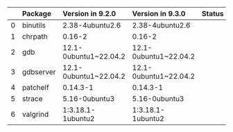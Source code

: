 <!-- markdown-link-check-disable -->

|    | Package   | Version in 9.2.0      | Version in 9.3.0      | Status   |
|---:|:----------|:----------------------|:----------------------|:---------|
|  0 | binutils  | 2.38-4ubuntu2.6       | 2.38-4ubuntu2.6       |          |
|  1 | chrpath   | 0.16-2                | 0.16-2                |          |
|  2 | gdb       | 12.1-0ubuntu1~22.04.2 | 12.1-0ubuntu1~22.04.2 |          |
|  3 | gdbserver | 12.1-0ubuntu1~22.04.2 | 12.1-0ubuntu1~22.04.2 |          |
|  4 | patchelf  | 0.14.3-1              | 0.14.3-1              |          |
|  5 | strace    | 5.16-0ubuntu3         | 5.16-0ubuntu3         |          |
|  6 | valgrind  | 1:3.18.1-1ubuntu2     | 1:3.18.1-1ubuntu2     |          |